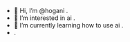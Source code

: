 - 👋 Hi, I’m @hogani .
- 👀 I’m interested in ai .
- 🌱 I’m currently learning how to use ai .
- .
  

<!---
hogani/hogani is a ✨ special ✨ repository because its `README.md` (this file) appears on your GitHub profile.
You can click the Preview link to take a look at your changes.
--->
